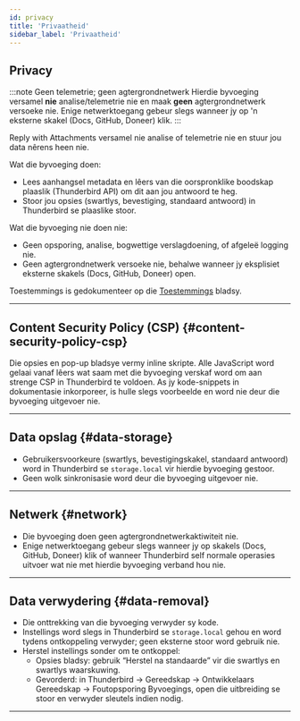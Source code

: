 ```yaml
---
id: privacy
title: 'Privaatheid'
sidebar_label: 'Privaatheid'
---
```


## Privacy

:::note Geen telemetrie; geen agtergrondnetwerk
Hierdie byvoeging versamel **nie** analise/telemetrie nie en maak **geen** agtergrondnetwerk versoeke nie. Enige netwerktoegang gebeur slegs wanneer jy op 'n eksterne skakel (Docs, GitHub, Doneer) klik.
:::

Reply with Attachments versamel nie analise of telemetrie nie en stuur jou data nêrens heen nie.

Wat die byvoeging doen:

- Lees aanhangsel metadata en lêers van die oorspronklike boodskap plaaslik (Thunderbird API) om dit aan jou antwoord te heg.
- Stoor jou opsies (swartlys, bevestiging, standaard antwoord) in Thunderbird se plaaslike stoor.

Wat die byvoeging nie doen nie:

- Geen opsporing, analise, bogwettige verslagdoening, of afgeleë logging nie.
- Geen agtergrondnetwerk versoeke nie, behalwe wanneer jy eksplisiet eksterne skakels (Docs, GitHub, Doneer) open.

Toestemmings is gedokumenteer op die [Toestemmings](permissions) bladsy.

---

## Content Security Policy (CSP) {#content-security-policy-csp}

Die opsies en pop-up bladsye vermy inline skripte. Alle JavaScript word gelaai vanaf lêers wat saam met die byvoeging verskaf word om aan strenge CSP in Thunderbird te voldoen. As jy kode-snippets in dokumentasie inkorporeer, is hulle slegs voorbeelde en word nie deur die byvoeging uitgevoer nie.

---

## Data opslag {#data-storage}

- Gebruikersvoorkeure (swartlys, bevestigingskakel, standaard antwoord) word in Thunderbird se `storage.local` vir hierdie byvoeging gestoor.
- Geen wolk sinkronisasie word deur die byvoeging uitgevoer nie.

---

## Netwerk {#network}

- Die byvoeging doen geen agtergrondnetwerkaktiwiteit nie.
- Enige netwerktoegang gebeur slegs wanneer jy op skakels (Docs, GitHub, Doneer) klik of wanneer Thunderbird self normale operasies uitvoer wat nie met hierdie byvoeging verband hou nie.

---

## Data verwydering {#data-removal}

- Die onttrekking van die byvoeging verwyder sy kode.
- Instellings word slegs in Thunderbird se `storage.local` gehou en word tydens ontkoppeling verwyder; geen eksterne stoor word gebruik nie.
- Herstel instellings sonder om te ontkoppel:
  - Opsies bladsy: gebruik “Herstel na standaarde” vir die swartlys en swartlys waarskuwing.
  - Gevorderd: in Thunderbird → Gereedskap → Ontwikkelaars Gereedskap → Foutopsporing Byvoegings, open die uitbreiding se stoor en verwyder sleutels indien nodig.

---
